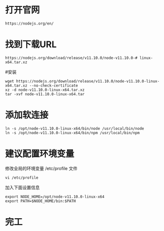 # 打开官网
	https://nodejs.org/en/

# 找到下载URL
	https://nodejs.org/download/release/v11.10.0/node-v11.10.0-# linux-x64.tar.xz

#安装
	
	wget https://nodejs.org/download/release/v11.10.0/node-v11.10.0-linux-x64.tar.xz --no-check-certificate
	xz -d node-v11.10.0-linux-x64.tar.xz 
	tar -xvf node-v11.10.0-linux-x64.tar 

# 添加软连接

	ln -s /opt/node-v11.10.0-linux-x64/bin/node /usr/local/bin/node
	ln -s /opt/node-v11.10.0-linux-x64/bin/npm /usr/local/bin/npm

# 建议配置环境变量
  修改全局的环境变量 /etc/profile  文件

    vi /etc/profile 
  
  加入下面设置信息

    export NODE_HOME=/opt/node-v11.10.0-linux-x64
    export PATH=$NODE_HOME/bin:$PATH

# 完工
